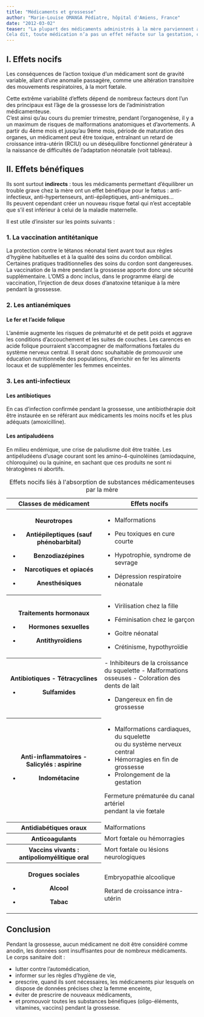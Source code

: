 ```yaml
---
title: "Médicaments et grossesse"
author: "Marie-Louise OMANGA Pédiatre, hôpital d'Amiens, France"
date: "2012-03-02"
teaser: "La plupart des médicaments administrés à la mère parviennent au fœtus et peuvent avoir un effet nocif direct sur la vie fœtale ou indirect en modifiant le métabolisme maternel ou les échanges materno-fœtaux.  
Cela dit, toute médication n’a pas un effet néfaste sur la gestation, ce qui explique que certaines substances médicamenteuses (oligo-éléments, vitamines, vaccins…) soient indispensables, leur carence déterminant, au contraire, diverses anomalies ou malformations fœtales."
---
```


## I. Effets nocifs

Les conséquences de l’action toxique d’un médicament sont de gravité variable, allant d’une anomalie passagère, comme une altération transitoire des mouvements respiratoires, à la mort fœtale.

Cette extrême variabilité d’effets dépend de nombreux facteurs dont l’un des principaux est l’âge de la grossesse lors de l’administration médicamenteuse.  
C’est ainsi qu’au cours du premier trimestre, pendant l’organogenèse, il y a un maximum de risques de malformations anatomiques et d’avortements. A partir du 4ème mois et jusqu’au 9ème mois, période de maturation des organes, un médicament peut être toxique, entraînant un retard de croissance intra-utérin (RCIU) ou un déséquilibre fonctionnel générateur à la naissance de difficultés de l’adaptation néonatale (voit tableau).

## II. Effets bénéfiques

Ils sont surtout **indirects** : tous les médicaments permettant d’équilibrer un trouble grave chez la mère ont un effet bénéfique pour le fœtus : anti-infectieux, anti-hypertenseurs, anti-épileptiques, anti-anémiques…  
Ils peuvent cependant créer un nouveau risque fœtal qui n’est acceptable que s’il est inférieur à celui de la maladie maternelle.

Il est utile d’insister sur les points suivants :

### 1. La vaccination antitétanique

La protection contre le tétanos néonatal tient avant tout aux règles d’hygiène habituelles et à la qualité des soins du cordon ombilical. Certaines pratiques traditionnelles des soins du cordon sont dangereuses. La vaccination de la mère pendant la grossesse apporte donc une sécurité supplémentaire. L’OMS a donc inclus, dans le programme élargi de vaccination, l’injection de deux doses d’anatoxine tétanique à la mère pendant la grossesse.

### 2. Les antianémiques

#### Le fer et l’acide folique

L’anémie augmente les risques de prématurité et de petit poids et aggrave les conditions d’accouchement et les suites de couches. Les carences en acide folique pourraient s’accompagner de malformations fœtales du système nerveux central. Il serait donc souhaitable de promouvoir une éducation nutritionnelle des populations, d’enrichir en fer les aliments locaux et de supplémenter les femmes enceintes.

### 3. Les anti-infectieux

#### Les antibiotiques

En cas d’infection confirmée pendant la grossesse, une antibiothérapie doit être instaurée en se référant aux médicaments les moins nocifs et les plus adéquats (amoxicilline).

#### Les antipaludéens

En milieu endémique, une crise de paludisme doit être traitée. Les antipéludéens d’usage courant sont les amino-4-quinoléines (amiodaquine, chloroquine) ou la quinine, en sachant que ces produits ne sont ni tératogènes ni abortifs.

<table>
<caption>Effets nocifs liés à l'absorption de substances médicamenteuses par la mère</caption>

<thead>

<tr>

<th scope="row" style="width: 248px; ">Classes de médicament</th>

<th scope="col" style="width: 259px; ">Effets nocifs</th>

</tr>

</thead>

<tbody>

<tr>

<th scope="row" style="width: 253px; ">

Neurotropes  
- Antiépileptiques (sauf phénobarbital)

- Benzodiazépines

- Narcotiques et opiacés

- Anesthésiques  

</th>

<td class="rteleft" style="width: 264px; ">

- Malformations

- Peu toxiques en cure courte

- Hypotrophie, syndrome de sevrage

- Dépression respiratoire néonatale

</td>

</tr>

<tr>

<th class="rteleft" scope="row" style="width: 253px; ">

Traitements hormonaux  
- Hormones sexuelles

- Antithyroïdiens

</th>

<td class="rteleft" style="width: 264px; ">

- Virilisation chez la fille

- Féminisation chez le garçon

- Goitre néonatal  
- Crétinisme, hypothyroïdie

</td>

</tr>

<tr>

<th class="rteleft" scope="row" style="width: 253px; ">Antibiotiques  
- Tétracyclines  

- Sulfamides</th>

<td class="rteleft" style="width: 264px; ">  
- Inhibiteurs de la croissance du squelette  
- Malformations osseuses  
- Coloration des dents de lait  

- Dangereux en fin de grossesse  

</td>

</tr>

<tr>

<th class="rteleft" scope="row" style="width: 253px; ">Anti-inflammatoires  
- Salicylés : aspirine

- Indométacine  

</th>

<td class="rteleft" style="width: 264px; ">

- Malformations cardiaques, du squelette  
ou du système nerveux central  
- Hémorragies en fin de grossesse  
- Prolongement de la gestation

Fermeture prématurée du canal artériel  
pendant la vie fœtale  

</td>

</tr>

<tr>

<th class="rteleft" scope="row" style="width: 253px; ">Antidiabétiques oraux</th>

<td class="rteleft" style="width: 264px; ">Malformations</td>

</tr>

<tr>

<th class="rteleft" scope="row" style="width: 253px; ">Anticoagulants</th>

<td class="rteleft" style="width: 264px; ">Mort fœtale ou hémorragies</td>

</tr>

<tr>

<th class="rteleft" scope="row" style="width: 253px; ">Vaccins vivants : antipoliomyélitique oral</th>

<td class="rteleft" style="width: 264px; ">Mort fœtale ou lésions neurologiques</td>

</tr>

<tr>

<th class="rteleft" scope="row" style="width: 253px; ">

Drogues sociales

- Alcool  

- Tabac  

</th>

<td class="rteleft" style="width: 264px; ">

Embryopathie alcoolique  

Retard de croissance intra-utérin  

</td>

</tr>

</tbody>

</table>

## Conclusion

Pendant la grossesse, aucun médicament ne doit être considéré comme anodin, les données sont insuffisantes pour de nombreux médicaments.  
Le corps sanitaire doit :

*   lutter contre l’automédication,
*   informer sur les règles d’hygiène de vie,
*   prescrire, quand ils sont nécessaires, les médicaments piur lesquels on dispose de données précises chez la femme enceinte,
*   éviter de prescrire de nouveaux médicaments,
*   et promouvoir toutes les substances bénéfiques (oligo-éléments, vitamines, vaccins) pendant la grossesse.